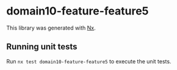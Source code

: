 # domain10-feature-feature5

This library was generated with [Nx](https://nx.dev).

## Running unit tests

Run `nx test domain10-feature-feature5` to execute the unit tests.

